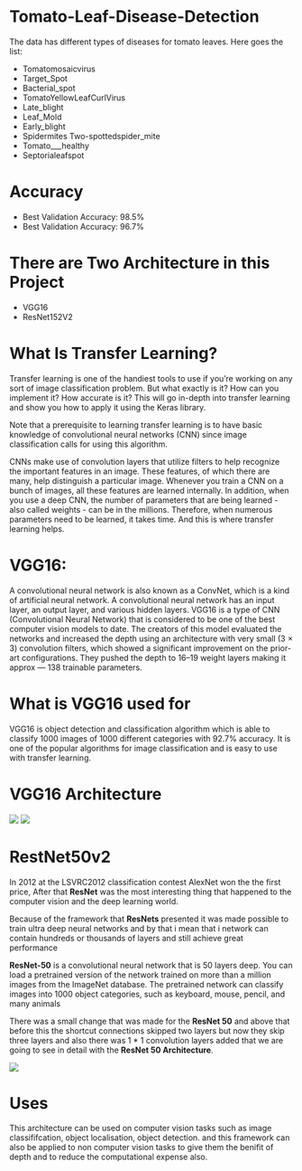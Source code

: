 # Tomato-Leaf-Disease-Detection
The data has different types of diseases for tomato leaves. Here goes the list:

* Tomatomosaicvirus
* Target_Spot
* Bacterial_spot
* TomatoYellowLeafCurlVirus
* Late_blight
* Leaf_Mold
* Early_blight
* Spidermites Two-spottedspider_mite
* Tomato___healthy
* Septorialeafspot
# Accuracy
* Best Validation Accuracy: 98.5%
* Best Validation Accuracy: 96.7%

# There are Two Architecture in this Project
- VGG16
- ResNet152V2
# What Is Transfer Learning?
Transfer learning is one of the handiest tools to use if you’re working on any sort of image classification problem. But what exactly is it? How can you implement it? How accurate is it? This will go in-depth into transfer learning and show you how to apply it using the Keras library.

Note that a prerequisite to learning transfer learning is to have basic knowledge of convolutional neural networks (CNN) since image classification calls for using this algorithm.

CNNs make use of convolution layers that utilize filters to help recognize the important features in an image. These features, of which there are many, help distinguish a particular image. Whenever you train a CNN on a bunch of images, all these features are learned internally. In addition, when you use a deep CNN, the number of parameters that are being learned - also called weights - can be in the millions. Therefore, when numerous parameters need to be learned, it takes time. And this is where transfer learning helps.

# VGG16:

A convolutional neural network is also known as a ConvNet, which is a kind of artificial neural network. A convolutional neural network has an input layer, an output layer, and various hidden layers. VGG16 is a type of CNN (Convolutional Neural Network) that is considered to be one of the best computer vision models to date. The creators of this model evaluated the networks and increased the depth using an architecture with very small (3 × 3) convolution filters, which showed a significant improvement on the prior-art configurations. They pushed the depth to 16–19 weight layers making it approx — 138 trainable parameters.

# What is VGG16 used for
VGG16 is object detection and classification algorithm which is able to classify 1000 images of 1000 different categories with 92.7% accuracy. It is one of the popular algorithms for image classification and is easy to use with transfer learning.

# VGG16 Architecture
![](https://miro.medium.com/max/875/0*0M8CobXpNwFDCmOQ)
![](https://miro.medium.com/max/875/0*6VP81rFoLWp10FcG)

# RestNet50v2 
In 2012 at the LSVRC2012 classification contest AlexNet won the the first price, After that **ResNet** was the most interesting thing that happened to the computer vision and the deep learning world.

Because of the framework that **ResNets** presented it was made possible to train ultra deep neural networks and by that i mean that i network can contain hundreds or thousands of layers and still achieve great performance

**ResNet-50** is a convolutional neural network that is 50 layers deep. You can load a pretrained version of the network trained on more than a million images from the ImageNet database. The pretrained network can classify images into 1000 object categories, such as keyboard, mouse, pencil, and many animals

There was a small change that was made for the **ResNet 50** and above that before this the shortcut connections skipped two layers but now they skip three layers and also there was 1 * 1 convolution layers added that we are going to see in detail with the **ResNet 50 Architecture**.

![](https://iq.opengenus.org/content/images/2020/03/Screenshot-from-2020-03-20-15-56-22.png)

# Uses
This architecture can be used on computer vision tasks such as image classififcation, object localisation, object detection.
and this framework can also be applied to non computer vision tasks to give them the benifit of depth and to reduce the computational expense also.
